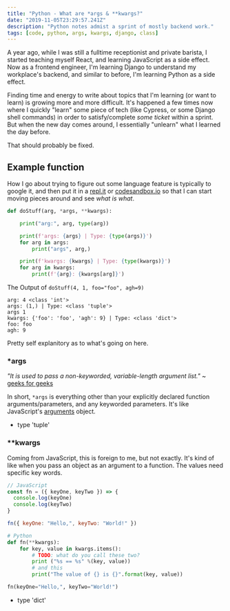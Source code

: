 ```yaml
---
title: "Python - What are *args & **kwargs?"
date: "2019-11-05T23:29:57.241Z"
description: "Python notes admist a sprint of mostly backend work."
tags: [code, python, args, kwargs, django, class]
---
```


A year ago, while I was still a fulltime receptionist and private barista, I started teaching myself React, and learning JavaScript as a side effect. Now as a frontend engineer, I'm learning Django to understand my workplace's backend, and similar to before, I'm learning Python as a side effect.

Finding time and energy to write about topics that I'm learning (or want to learn) is growing more and more difficult. It's happened a few times now where I quickly "learn" some piece of tech (like Cypress, or some Django shell commands) in order to satisfy/complete _some ticket_ within a sprint. But when the new day comes around, I essentially "unlearn" what I learned the day before.

That should probably be fixed.

## Example function

How I go about trying to figure out some language feature is typically to google it, and then put it in a [repl.it](repl.it) or [codesandbox.io](codesandbox.io) so that I can start moving pieces around and see _what is what_.

```python
def doStuff(arg, *args, **kwargs):

    print("arg:", arg, type(arg))

    print(f'args: {args} | Type: {type(args)}')
    for arg in args:
        print("args", arg,)

    print(f'kwargs: {kwargs} | Type: {type(kwargs)}')
    for arg in kwargs:
        print(f'{arg}: {kwargs[arg]}')
```

The Output of `doStuff(4, 1, foo="foo", agh=9)`

```
arg: 4 <class 'int'>
args: (1,) | Type: <class 'tuple'>
args 1
kwargs: {'foo': 'foo', 'agh': 9} | Type: <class 'dict'>
foo: foo
agh: 9
```

Pretty self explanitory as to what's going on here.

### \*args

_"It is used to pass a non-keyworded, variable-length argument list."_
~ [geeks for geeks](https://www.geeksforgeeks.org/args-kwargs-python/)

In short, `*args` is everything other than your explicitly declared function arguments/parameters, and any keyworded parameters. It's like JavaScript's [arguments](https://developer.mozilla.org/en-US/docs/Web/JavaScript/Reference/Functions/arguments) object.

- type 'tuple'

### \*\*kwargs

Coming from JavaScript, this is foreign to me, but not exactly. It's kind of like when you pass an object as an argument to a function. The values need specific key words.

```js
// JavaScript
const fn = ({ keyOne, keyTwo }) => {
  console.log(keyOne)
  console.log(keyTwo)
}

fn({ keyOne: "Hello,", keyTwo: "World!" })
```

```python
# Python
def fn(**kwargs):
    for key, value in kwargs.items():
        # TODO: what do you call these two?
        print ("%s == %s" %(key, value))
        # and this
        print("The value of {} is {}".format(key, value))

fn(keyOne="Hello,", keyTwo="World!")
```

- type 'dict'
